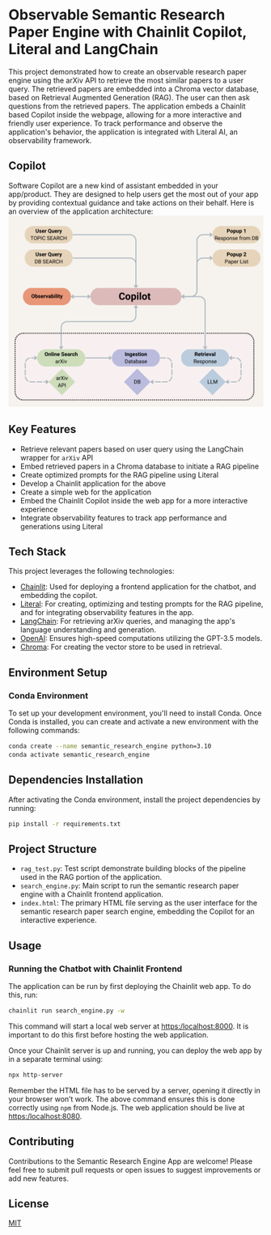 # Observable Semantic Research Paper Engine with Chainlit Copilot, Literal and LangChain

This project demonstrated how to create an observable research paper engine using the arXiv API to retrieve the most similar papers to a user query. The retrieved papers are embedded into a Chroma vector database, based on Retrieval Augmented Generation (RAG). The user can then ask questions from the retrieved papers. The application embeds a Chainlit based Copilot inside the webpage, allowing for a more interactive and friendly user experience. To track performance and observe the application's behavior, the application is integrated with Literal AI, an observability framework. 

## Copilot
Software Copilot are a new kind of assistant embedded in your app/product. They are designed to help users get the most out of your app by providing contextual guidance and take actions on their behalf. Here is an overview of the application architecture:
![alt text for screen readers](Semantic_Research_Engine.png "Process Diagram for Observable Semantic Research Engine Copilot")

## Key Features

- Retrieve relevant papers based on user query using the LangChain wrapper for `arXiv` API
- Embed retrieved papers in a Chroma database to initiate a RAG pipeline
- Create optimized prompts for the RAG pipeline using Literal
- Develop a Chainlit application for the above
- Create a simple web for the application
- Embed the Chainlit Copilot inside the web app for a more interactive experience
- Integrate observability features to track app performance and generations using Literal

## Tech Stack

This project leverages the following technologies:

- [Chainlit](https://github.com/Chainlit/chainlit): Used for deploying a frontend application for the chatbot, and embedding the copilot.
- [Literal](https://docs.getliteral.ai/get-started/overview): For creating, optimizing and testing prompts for the RAG pipeline, and for integrating observability features in the app.
- [LangChain](https://github.com/langchain-ai/langchain): For retrieving arXiv queries, and managing the app's language understanding and generation.
- [OpenAI](https://openai.com/): Ensures high-speed computations utilizing the GPT-3.5 models.
- [Chroma](https://github.com/chroma-core/chroma): For creating the vector store to be used  in retrieval.

## Environment Setup

### Conda Environment

To set up your development environment, you'll need to install Conda. Once Conda is installed, you can create and activate a new environment with the following commands:

```bash
conda create --name semantic_research_engine python=3.10
conda activate semantic_research_engine
```
## Dependencies Installation
After activating the Conda environment, install the project dependencies by running:

```bash
pip install -r requirements.txt
```

## Project Structure

- `rag_test.py`: Test script demonstrate building blocks of the pipeline used in the RAG  portion of the application.
- `search_engine.py`: Main script to run the semantic research paper engine with a Chainlit frontend application.
- `index.html`:  The primary HTML file serving as the user interface for the semantic research paper search engine, embedding the Copilot for an interactive experience.

## Usage

### Running the Chatbot with Chainlit Frontend
The application can be run by first deploying the Chainlit web app. To do this, run:
```bash
chainlit run search_engine.py -w
```
This command will start a local web server at [https:/localhost:8000](https:/localhost:8000). It is important to do this first before hosting the web application.

Once your Chainlit server is up and running, you can deploy the web app by in a separate terminal using:
```bash
npx http-server
```
Remember the HTML file has to be served by a server, opening it directly in your browser won’t work. The above command ensures this is done correctly using `npm` from Node.js. The web application should be live at [https:/localhost:8080](https:/localhost:8080).

## Contributing

Contributions to the Semantic Research Engine App are welcome! Please feel free to submit pull requests or open issues to suggest improvements or add new features.

## License

[MIT](https://www.mit.edu/~amini/LICENSE.md)
